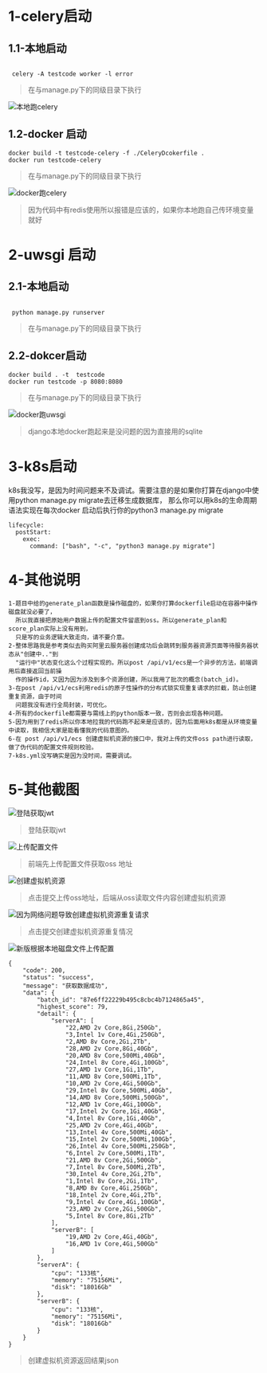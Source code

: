# 1-celery启动

## 1.1-本地启动

```shell

 celery -A testcode worker -l error 

```

>在与manage.py下的同级目录下执行

![本地跑celery](./examples/read-images/celery-run-in-local.png)


## 1.2-docker 启动

```shell
docker build -t testcode-celery -f ./CeleryDcokerfile .
docker run testcode-celery 
```
>在与manage.py下的同级目录下执行

![docker跑celery](./examples/read-images/celery-run-in-docker.png)
>因为代码中有redis使用所以报错是应该的，如果你本地跑自己传环境变量就好

# 2-uwsgi 启动

## 2.1-本地启动

```shell

 python manage.py runserver

```
>在与manage.py下的同级目录下执行  
## 2.2-dokcer启动

```shell
docker build . -t  testcode 
docker run testcode -p 8080:8080
```
>在与manage.py下的同级目录下执行

![docker跑uwsgi](./examples/read-images/uwsgi-run-in-docker.png)
>django本地docker跑起来是没问题的因为直接用的sqlite


# 3-k8s启动

k8s我没写，是因为时间问题来不及调试。需要注意的是如果你打算在django中使用python manage.py migrate去迁移生成数据库，
那么你可以用k8s的生命周期语法实现在每次docker 启动后执行你的python3 manage.py migrate

```
lifecycle:
  postStart:
    exec:
      command: ["bash", "-c", "python3 manage.py migrate"]
```

# 4-其他说明

```text
1-题目中给的generate_plan函数是操作磁盘的，如果你打算dockerfile启动在容器中操作磁盘就没必要了，
  所以我直接把原始用户数据上传的配置文件留底到oss。所以generate_plan和score_plan实际上没有用到，
  只是写的业务逻辑大致走向，请不要介意。
2-整体思路我是参考类似去购买阿里云服务器创建成功后会跳转到服务器资源页面等待服务器状态从"创建中.."到
  "运行中"状态变化这么个过程实现的。所以post /api/v1/ecs是一个异步的方法，前端调用后直接返回当前操
  作的操作id，又因为因为涉及到多个资源创建，所以我用了批次的概念(batch_id)。
3-在post /api/v1/ecs利用redis的原子性操作的分布式锁实现重复请求的拦截，防止创建重复资源，由于时间
  问题我没有进行全局封装，可优化。
4-所有的dockerfile都需要与需线上的python版本一致，否则会出现各种问题。
5-因为用到了redis所以你本地拉我的代码跑不起来是应该的，因为后面用k8s都是从环境变量中读取，我相信大家是能看懂我的代码意图的。
6-在 post /api/v1/ecs 创建虚拟机资源的接口中，我对上传的文件oss path进行读取，做了伪代码的配置文件规则校验。
7-k8s.yml没写确实是因为没时间，需要调试。

```

# 5-其他截图

![登陆获取jwt](./examples/read-images/login.png)

>登陆获取jwt


![上传配置文件](./examples/read-images/upload-oss.png)
>前端先上传配置文件获取oss 地址







![创建虚拟机资源](./examples/read-images/create-ecs.png)
>点击提交上传oss地址，后端从oss读取文件内容创建虚拟机资源





![因为网络问题导致创建虚拟机资源重复请求](./examples/read-images/repeated-create-esc.png)
>点击提交创建虚拟机资源重复情况



![新版根据本地磁盘文件上传配置](./examples/read-images/img.png)


```text
{
    "code": 200,
    "status": "success",
    "message": "获取数据成功",
    "data": {
        "batch_id": "87e6ff22229b495c8cbc4b7124865a45",
        "highest_score": 79,
        "detail": {
            "serverA": [
                "22,AMD 2v Core,8Gi,250Gb",
                "3,Intel 1v Core,4Gi,250Gb",
                "2,AMD 8v Core,2Gi,2Tb",
                "28,AMD 2v Core,8Gi,40Gb",
                "20,AMD 8v Core,500Mi,40Gb",
                "24,Intel 8v Core,4Gi,100Gb",
                "27,AMD 1v Core,1Gi,1Tb",
                "11,AMD 8v Core,500Mi,1Tb",
                "10,AMD 2v Core,4Gi,500Gb",
                "29,Intel 8v Core,500Mi,40Gb",
                "14,AMD 8v Core,500Mi,500Gb",
                "12,AMD 1v Core,4Gi,100Gb",
                "17,Intel 2v Core,1Gi,40Gb",
                "4,Intel 8v Core,1Gi,40Gb",
                "25,AMD 2v Core,4Gi,40Gb",
                "13,Intel 4v Core,500Mi,40Gb",
                "15,Intel 2v Core,500Mi,100Gb",
                "26,Intel 4v Core,500Mi,250Gb",
                "6,Intel 2v Core,500Mi,1Tb",
                "21,AMD 8v Core,2Gi,500Gb",
                "7,Intel 8v Core,500Mi,2Tb",
                "30,Intel 4v Core,2Gi,2Tb",
                "1,Intel 8v Core,2Gi,1Tb",
                "8,AMD 8v Core,4Gi,250Gb",
                "18,Intel 2v Core,4Gi,2Tb",
                "9,Intel 4v Core,4Gi,100Gb",
                "23,AMD 2v Core,2Gi,500Gb",
                "5,Intel 8v Core,8Gi,2Tb"
            ],
            "serverB": [
                "19,AMD 2v Core,4Gi,40Gb",
                "16,AMD 1v Core,4Gi,500Gb"
            ]
        },
        "serverA": {
            "cpu": "133核",
            "memory": "75156Mi",
            "disk": "18016Gb"
        },
        "serverB": {
            "cpu": "133核",
            "memory": "75156Mi",
            "disk": "18016Gb"
        }
    }
}
```
>创建虚拟机资源返回结果json